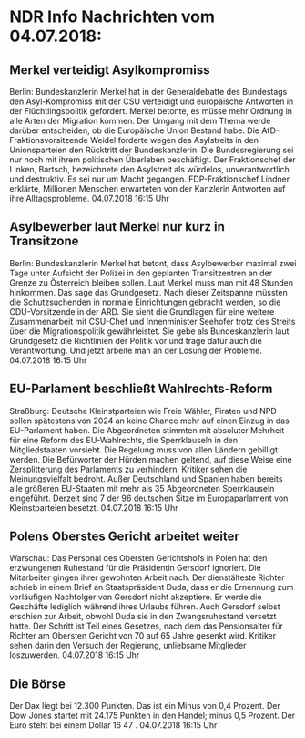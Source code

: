 # NDR Info Nachrichten vom 04.07.2018:


## Merkel verteidigt Asylkompromiss
Berlin:    Bundeskanzlerin Merkel hat in der Generaldebatte des Bundestags den Asyl-Kompromiss mit der CSU verteidigt und europäische Antworten in der Flüchtlingspolitik gefordert. Merkel betonte, es müsse mehr Ordnung in alle Arten der Migration kommen. Der Umgang mit dem Thema werde darüber entscheiden, ob die Europäische Union Bestand habe. Die AfD-Fraktionsvorsitzende Weidel forderte wegen des Asylstreits in den Unionsparteien den Rücktritt der Bundeskanzlerin. Die Bundesregierung sei nur noch mit ihrem politischen Überleben beschäftigt. Der Fraktionschef der Linken, Bartsch, bezeichnete den Asylstreit als würdelos, unverantwortlich und destruktiv. Es sei nur um Macht gegangen. FDP-Fraktionschef Lindner erklärte, Millionen Menschen erwarteten von der Kanzlerin Antworten auf ihre Alltagsprobleme. 04.07.2018 16:15 Uhr 

## Asylbewerber laut Merkel nur kurz in Transitzone
Berlin: Bundeskanzlerin Merkel hat betont, dass Asylbewerber maximal zwei Tage unter Aufsicht der Polizei in den geplanten Transitzentren an der Grenze zu Österreich bleiben sollen. Laut Merkel muss man mit 48 Stunden hinkommen. Das sage das Grundgesetz. Nach dieser Zeitspanne müssten die Schutzsuchenden in normale Einrichtungen gebracht werden, so die CDU-Vorsitzende in der ARD. Sie sieht die Grundlagen für eine weitere Zusammenarbeit mit CSU-Chef und Innenminister Seehofer trotz des Streits über die Migrationspolitik gewährleistet. Sie gebe als Bundeskanzlerin laut Grundgesetz die Richtlinien der Politik vor und trage dafür auch die Verantwortung. Und jetzt arbeite man an der Lösung der Probleme. 04.07.2018 16:15 Uhr 

## EU-Parlament beschließt Wahlrechts-Reform
Straßburg:      Deutsche Kleinstparteien wie Freie Wähler, Piraten und NPD sollen spätestens von 2024 an keine Chance mehr auf einen Einzug in das EU-Parlament haben. Die Abgeordneten stimmten mit absoluter Mehrheit für eine Reform des EU-Wahlrechts, die Sperrklauseln in den Mitgliedstaaten vorsieht. Die Regelung muss von allen Ländern gebilligt werden. Die Befürworter der Hürden machen geltend, auf diese Weise eine Zersplitterung des Parlaments zu verhindern. Kritiker sehen die Meinungsvielfalt bedroht. Außer Deutschland und Spanien haben bereits alle größeren EU-Staaten mit mehr als 35 Abgeordneten Sperrklauseln eingeführt. Derzeit sind 7 der 96 deutschen Sitze im Europaparlament von Kleinstparteien besetzt. 04.07.2018 16:15 Uhr 

## Polens Oberstes Gericht arbeitet weiter
Warschau: Das Personal des Obersten Gerichtshofs in Polen hat den erzwungenen Ruhestand für die Präsidentin Gersdorf ignoriert. Die Mitarbeiter gingen ihrer gewohnten Arbeit nach. Der dienstälteste Richter schrieb in einem Brief an Staatspräsident Duda, dass er die Ernennung zum vorläufigen Nachfolger von Gersdorf nicht akzeptiere. Er werde die Geschäfte lediglich während ihres Urlaubs führen. Auch Gersdorf selbst erschien zur Arbeit, obwohl Duda sie in den Zwangsruhestand versetzt hatte. Der Schritt ist Teil eines Gesetzes, nach dem das Pensionsalter für Richter am Obersten Gericht von 70 auf 65 Jahre gesenkt wird. Kritiker sehen darin den Versuch der Regierung, unliebsame Mitglieder loszuwerden. 04.07.2018 16:15 Uhr 

## Die Börse
Der Dax liegt bei  12.300  Punkten. Das ist ein Minus von  0,4  Prozent. Der Dow Jones startet mit  24.175  Punkten in den Handel; minus  0,5  Prozent. Der Euro steht bei einem Dollar  16 47 . 04.07.2018 16:15 Uhr 
